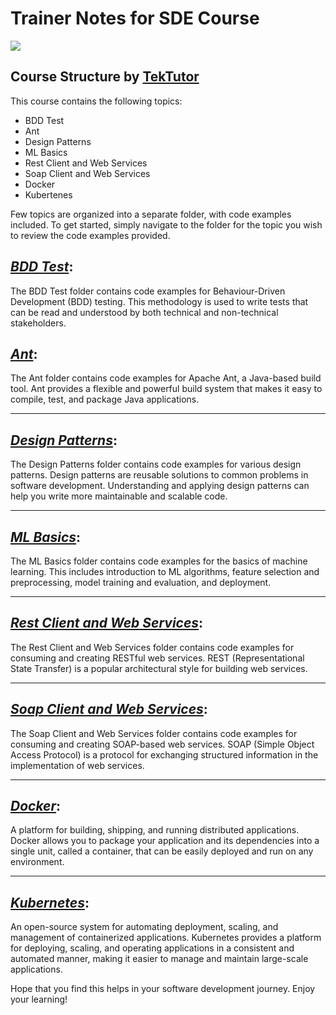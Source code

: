 # Trainer Notes for SDE Course 

<img src="https://img.shields.io/badge/repo-archived-red"/>


## Course Structure by [TekTutor](https://github.com/tektutor)

This course contains the following topics:

- BDD Test
- Ant
- Design Patterns
- ML Basics
- Rest Client and Web Services
- Soap Client and Web Services
- Docker
- Kubertenes

Few topics are organized into a separate folder, with code examples included. To get started, simply navigate to the folder for the topic you wish to review the code examples provided.

## <u><i>BDD Test</i></u>: 

The BDD Test folder contains code examples for Behaviour-Driven Development (BDD) testing. This methodology is used to write tests that can be read and understood by both technical and non-technical stakeholders.

## <u><i>Ant</i></u>:

The Ant folder contains code examples for Apache Ant, a Java-based build tool. Ant provides a flexible and powerful build system that makes it easy to compile, test, and package Java applications.

---

## <u><i>Design Patterns</i></u>:

The Design Patterns folder contains code examples for various design patterns. Design patterns are reusable solutions to common problems in software development. Understanding and applying design patterns can help you write more maintainable and scalable code.

---

## <u><i>ML Basics</i></u>:

The ML Basics folder contains code examples for the basics of machine learning. This includes introduction to ML algorithms, feature selection and preprocessing, model training and evaluation, and deployment.

---

## <u><i>Rest Client and Web Services</i></u>:

The Rest Client and Web Services folder contains code examples for consuming and creating RESTful web services. REST (Representational State Transfer) is a popular architectural style for building web services.

---

## <u><i>Soap Client and Web Services</i></u>:

The Soap Client and Web Services folder contains code examples for consuming and creating SOAP-based web services. SOAP (Simple Object Access Protocol) is a protocol for exchanging structured information in the implementation of web services.

---

## <u><i>Docker</i></u>:

A platform for building, shipping, and running distributed applications. Docker allows you to package your application and its dependencies into a single unit, called a container, that can be easily deployed and run on any environment.

---

## <u><i>Kubernetes</i></u>:

An open-source system for automating deployment, scaling, and management of containerized applications. Kubernetes provides a platform for deploying, scaling, and operating applications in a consistent and automated manner, making it easier to manage and maintain large-scale applications.

Hope that you find this helps in your software development journey. Enjoy your learning!
